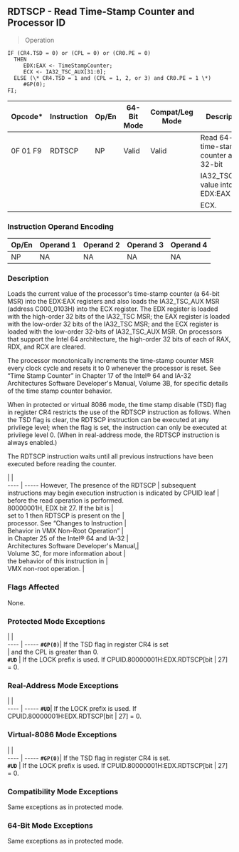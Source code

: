 ## RDTSCP - Read Time-Stamp Counter and Processor ID

> Operation

``` slim
IF (CR4.TSD = 0) or (CPL = 0) or (CR0.PE = 0)
  THEN
     EDX:EAX <- TimeStampCounter;
     ECX <- IA32_TSC_AUX[31:0];
  ELSE (\* CR4.TSD = 1 and (CPL = 1, 2, or 3) and CR0.PE = 1 \*)
     #GP(0);
FI;

```

 Opcode* | Instruction| Op/En| 64-Bit Mode| Compat/Leg Mode| Description                              
 ---  | --- | --- | --- | --- | ---
 0F 01 F9| RDTSCP     | NP   | Valid      | Valid          | Read 64-bit time-stamp counter and 32-bit
         |            |      |            |                | IA32_TSC_AUX value into EDX:EAX and      
         |            |      |            |                | ECX.                                     

### Instruction Operand Encoding
 Op/En| Operand 1| Operand 2| Operand 3| Operand 4
 ---  | --- | --- | --- | ---
 NP   | NA       | NA       | NA       | NA       

### Description
Loads the current value of the processor's time-stamp counter (a 64-bit MSR)
into the EDX:EAX registers and also loads the IA32_TSC_AUX MSR (address C000_0103H)
into the ECX register. The EDX register is loaded with the high-order 32 bits
of the IA32_TSC MSR; the EAX register is loaded with the low-order 32 bits of
the IA32_TSC MSR; and the ECX register is loaded with the low-order 32-bits
of IA32_TSC_AUX MSR. On processors that support the Intel 64 architecture, the
high-order 32 bits of each of RAX, RDX, and RCX are cleared.

The processor monotonically increments the time-stamp counter MSR every clock
cycle and resets it to 0 whenever the processor is reset. See “Time Stamp Counter”
in Chapter 17 of the Intel® 64 and IA-32 Architectures Software Developer's
Manual, Volume 3B, for specific details of the time stamp counter behavior.

When in protected or virtual 8086 mode, the time stamp disable (TSD) flag in
register CR4 restricts the use of the RDTSCP instruction as follows. When the
TSD flag is clear, the RDTSCP instruction can be executed at any privilege level;
when the flag is set, the instruction can only be executed at privilege level
0. (When in real-address mode, the RDTSCP instruction is always enabled.)

The RDTSCP instruction waits until all previous instructions have been executed
before reading the counter.

   | |  
---- | -----
 However, The presence of the RDTSCP       | subsequent instructions may begin execution
 instruction is indicated by CPUID leaf    | before the read operation is performed.    
 80000001H, EDX bit 27. If the bit is      |                                            
 set to 1 then RDTSCP is present on the    |                                            
 processor. See “Changes to Instruction    |                                            
 Behavior in VMX Non-Root Operation”       |                                            
 in Chapter 25 of the Intel® 64 and IA-32  |                                            
 Architectures Software Developer's Manual,|                                            
 Volume 3C, for more information about     |                                            
 the behavior of this instruction in       |                                            
 VMX non-root operation.                   |                                            


### Flags Affected
None.


### Protected Mode Exceptions
   | |  
---- | -----
 **``#GP(0)``**| If the TSD flag in register CR4 is set                       
       | and the CPL is greater than 0.                               
 **``#UD``**   | If the LOCK prefix is used. If CPUID.80000001H:EDX.RDTSCP[bit
       | 27] = 0.                                                     

### Real-Address Mode Exceptions
   | |  
---- | -----
 **``#UD``**| If the LOCK prefix is used. If CPUID.80000001H:EDX.RDTSCP[bit
    | 27] = 0.                                                     

### Virtual-8086 Mode Exceptions
   | |  
---- | -----
 **``#GP(0)``**| If the TSD flag in register CR4 is set.                      
 **``#UD``**   | If the LOCK prefix is used. If CPUID.80000001H:EDX.RDTSCP[bit
       | 27] = 0.                                                     

### Compatibility Mode Exceptions
Same exceptions as in protected mode.


### 64-Bit Mode Exceptions
Same exceptions as in protected mode.
